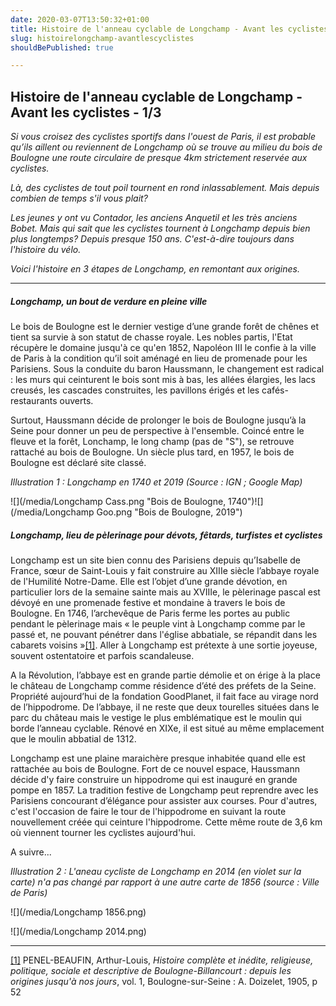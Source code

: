 ```yaml
---
date: 2020-03-07T13:50:32+01:00
title: Histoire de l'anneau cyclable de Longchamp - Avant les cyclistes- 1/3
slug: histoirelongchamp-avantlescyclistes
shouldBePublished: true

---
```

## Histoire de l'anneau cyclable de Longchamp - Avant les cyclistes - 1/3

_Si vous croisez des cyclistes sportifs dans l'ouest de Paris, il est probable qu’ils aillent ou reviennent de Longchamp où se trouve au milieu du bois de Boulogne une route circulaire de presque 4km strictement reservée aux cyclistes._

_Là, des cyclistes de tout poil tournent en rond inlassablement. Mais depuis combien de temps s'il vous plait?_

_Les jeunes y ont vu Contador, les anciens Anquetil et les très anciens Bobet. Mais qui sait que les cyclistes tournent à Longchamp depuis bien plus longtemps? Depuis presque 150 ans. C'est-à-dire toujours dans l'histoire du vélo._

_Voici l'histoire en 3 étapes de Longchamp, en remontant aux origines._

***

##### Longchamp, un bout de verdure en pleine ville

Le bois de Boulogne est le dernier vestige d’une grande forêt de chênes et tient sa survie à son statut de chasse royale. Les nobles partis, l'Etat récupère le domaine jusqu'à ce qu'en 1852, Napoléon III le confie à la ville de Paris à la condition qu’il soit aménagé en lieu de promenade pour les Parisiens. Sous la conduite du baron Haussmann, le changement est radical : les murs qui ceinturent le bois sont mis à bas, les allées élargies, les lacs creusés, les cascades construites, les pavillons érigés et les cafés-restaurants ouverts.

Surtout, Haussmann décide de prolonger le bois de Boulogne jusqu’à la Seine pour donner un peu de perspective à l'ensemble. Coincé entre le fleuve et la forêt, Lonchamp, le long champ (pas de "S"), se retrouve rattaché au bois de Boulogne. Un siècle plus tard, en 1957, le bois de Boulogne est déclaré site classé.

_Illustration 1 : Longchamp en 1740 et 2019 (Source : IGN ; Google Map)_

![](/media/Longchamp Cass.png "Bois de Boulogne, 1740")![](/media/Longchamp Goo.png "Bois de Boulogne, 2019")

##### Longchamp, lieu de pèlerinage pour dévots, fêtards, turfistes et cyclistes

Longchamp est un site bien connu des Parisiens depuis qu’Isabelle de France, sœur de Saint-Louis y fait construire au XIIIe siècle l’abbaye royale de l'Humilité Notre-Dame. Elle est l’objet d’une grande dévotion, en particulier lors de la semaine sainte mais au XVIIIe, le pèlerinage pascal est dévoyé en une promenade festive et mondaine à travers le bois de Boulogne. En 1746, l’archevêque de Paris ferme les portes au public pendant le pèlerinage mais « le peuple vint à Longchamp comme par le passé et, ne pouvant pénétrer dans l'église abbatiale, se répandit dans les cabarets voisins »[\[1\]](#_ftn1). Aller à Longchamp est prétexte à une sortie joyeuse, souvent ostentatoire et parfois scandaleuse.

A la Révolution, l’abbaye est en grande partie démolie et on érige à la place le château de Longchamp comme résidence d’été des préfets de la Seine. Propriété aujourd’hui de la fondation GoodPlanet, il fait face au virage nord de l’hippodrome. De l’abbaye, il ne reste que deux tourelles situées dans le parc du château mais le vestige le plus emblématique est le moulin qui borde l’anneau cyclable. Rénové en XIXe, il est situé au même emplacement que le moulin abbatial de 1312.

Longchamp est une plaine maraichère presque inhabitée quand elle est rattachée au bois de Boulogne. Fort de ce nouvel espace, Haussmann décide d'y faire construire un hippodrome qui est inauguré en grande pompe en 1857. La tradition festive de Longchamp peut reprendre avec les Parisiens concourant d’élégance pour assister aux courses. Pour d'autres, c'est l'occasion de faire le tour de l'hippodrome en suivant la route nouvellement créée qui ceinture l'hippodrome. Cette même route de 3,6 km où viennent tourner les cyclistes aujourd'hui. 

A suivre...

_Illustration 2 : L'aneau cycliste de Longchamp en 2014 (en violet sur la carte) n'a pas changé par rapport à une autre carte de 1856 (source : Ville de Paris)_

![](/media/Longchamp 1856.png)

![](/media/Longchamp 2014.png)

***

[\[1\]](#_ftnref1) PENEL-BEAUFIN, Arthur-Louis, _Histoire complète et inédite, religieuse, politique, sociale et descriptive de Boulogne-Billancourt : depuis les origines jusqu'à nos jours_, vol. 1, Boulogne-sur-Seine : A. Doizelet, 1905, p 52